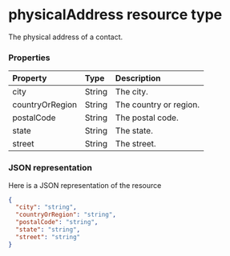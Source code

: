 # physicalAddress resource type

The physical address of a contact.


### Properties
| Property	   | Type	|Description|
|:---------------|:--------|:----------|
|city|String|The city.|
|countryOrRegion|String|The country or region.|
|postalCode|String|The postal code.|
|state|String|The state.|
|street|String|The street.|

### JSON representation

Here is a JSON representation of the resource

<!-- {
  "blockType": "resource",
  "optionalProperties": [

  ],
  "@odata.type": "microsoft.graph.physicaladdress"
}-->

```json
{
  "city": "string",
  "countryOrRegion": "string",
  "postalCode": "string",
  "state": "string",
  "street": "string"
}

```

<!-- uuid: 8fcb5dbc-d5aa-4681-8e31-b001d5168d79
2015-10-25 14:57:30 UTC -->
<!-- {
  "type": "#page.annotation",
  "description": "physicalAddress resource",
  "keywords": "",
  "section": "documentation",
  "tocPath": ""
}-->